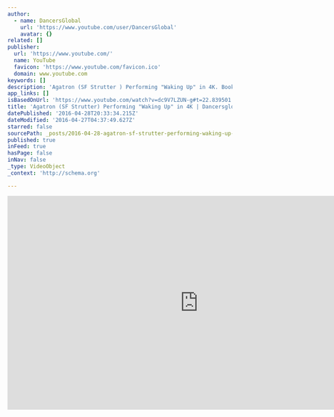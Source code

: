 ```yaml
---
author:
  - name: DancersGlobal
    url: 'https://www.youtube.com/user/DancersGlobal'
    avatar: {}
related: []
publisher:
  url: 'https://www.youtube.com/'
  name: YouTube
  favicon: 'https://www.youtube.com/favicon.ico'
  domain: www.youtube.com
keywords: []
description: 'Agatron (SF Strutter ) Performing "Waking Up" in 4K. Booking: agatronica@hotmail.com Music Mix: Initiate Brain Scan clip, "Break & Enter" by The Prodigy, "Waking The Witch" by Kate Bush and "No Words, Just Moves" by Pop Tart.'
app_links: []
isBasedOnUrl: 'https://www.youtube.com/watch?v=dc9V7LZUN-g#t=22.839501'
title: 'Agatron (SF Strutter) Performing "Waking Up" in 4K | Dancersglobal.tv'
datePublished: '2016-04-28T20:33:34.215Z'
dateModified: '2016-04-27T04:37:49.627Z'
starred: false
sourcePath: _posts/2016-04-28-agatron-sf-strutter-performing-waking-up-in-4k-or-dancers.md
published: true
inFeed: true
hasPage: false
inNav: false
_type: VideoObject
_context: 'http://schema.org'

---
```

<iframe src="https://cdn.embedly.com/widgets/media.html?src=https%3A%2F%2Fwww.youtube.com%2Fembed%2Fdc9V7LZUN-g%3Ffeature%3Doembed%26start%3D0&amp;url=https%3A%2F%2Fwww.youtube.com%2Fwatch%3Fv%3Ddc9V7LZUN-g&amp;image=https%3A%2F%2Fi.ytimg.com%2Fvi%2Fdc9V7LZUN-g%2Fhqdefault.jpg&amp;key=b7d04c9b404c499eba89ee7072e1c4f7&amp;type=text%2Fhtml&amp;schema=youtube" width="854" height="480" scrolling="no" frameborder="0" allowfullscreen="" style=""></iframe>